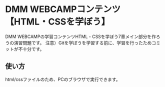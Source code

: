 # DMM WEBCAMPコンテンツ【HTML・CSSを学ぼう】

DMM WEBCAMPの学習コンテンツHTML・CSSを学ぼう7章メイン部分を作ろうの演習問題です。
注意）Gitを学ぼうを学習する前に、学習を行ったためコミットが不十分です。

## 使い方

html/cssファイルのため、PCのブラウザで実行できます。